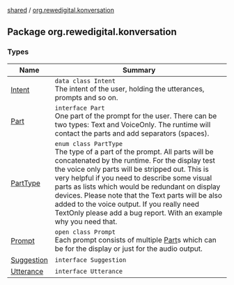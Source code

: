 [shared](../index.md) / [org.rewedigital.konversation](./index.md)

## Package org.rewedigital.konversation

### Types

| Name | Summary |
|---|---|
| [Intent](-intent/index.md) | `data class Intent`<br>The intent of the user, holding the utterances, prompts and so on. |
| [Part](-part/index.md) | `interface Part`<br>One part of the prompt for the user. There can be two types: Text and VoiceOnly. The runtime will contact the parts and add separators (spaces). |
| [PartType](-part-type/index.md) | `enum class PartType`<br>The type of a part of the prompt. All parts will be concatenated by the runtime. For the display test the voice only parts will be stripped out. This is very helpful if you need to describe some visual parts as lists which would be redundant on display devices. Please note that the Text parts will be also added to the voice output. If you really need TextOnly please add a bug report. With an example why you need that. |
| [Prompt](-prompt/index.md) | `open class Prompt`<br>Each prompt consists of multiple [Part](-part/index.md)s which can be for the display or just for the audio output. |
| [Suggestion](-suggestion/index.md) | `interface Suggestion` |
| [Utterance](-utterance/index.md) | `interface Utterance` |
